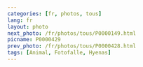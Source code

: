 ```yaml
---
categories: [fr, photos, tous]
lang: fr
layout: photo
next_photo: /fr/photos/tous/P0000149.html
picname: P0000429
prev_photo: /fr/photos/tous/P0000428.html
tags: [Animal, Fotofalle, Hyenas]
---
```

